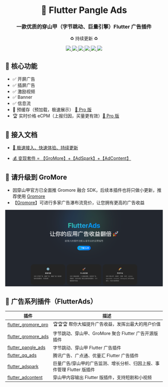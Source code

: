<h1 align="center">📱 Flutter Pangle Ads</h1>
<h3 align="center">一款优质的穿山甲（字节跳动、巨量引擎）Flutter 广告插件</h3>
<p align="center">♻️ 持续更新 ♻️</p>

<p align="center">
<a href="https://pub.dev/packages/flutter_pangle_ads">
<img src="https://img.shields.io/pub/v/flutter_pangle_ads?logo=dart"/>
<img src="https://img.shields.io/badge/OS-iOS%20%7C%20Android-blue?logo=preact"/>
</a>
<a href="https://github.com/FlutterAds/flutter_pangle_ads">
<img src="https://github.com/FlutterAds/flutter_pangle_ads/actions/workflows/flutter.yml/badge.svg">
<img src=https://img.shields.io/github/stars/FlutterAds/flutter_pangle_ads?color=brightgreen>
</a>
<a href="https://flutterads.top/">
<img src="https://img.shields.io/badge/Pro-v3.5.0-success?logo=flutter&logoColor=FFD700"/>
<a href="https://flutterads.top/">
<img src="https://img.shields.io/badge/Site-FlutterAds-success?logo=webtrees&logoColor=FFD700"/>
</a>
</p>

## 🚀 核心功能

- ✅ 开屏广告
- ✅ 插屏广告
- ✅ 激励视频
- ✅ Banner
- ✅ 信息流
- 🦥 预缓存（预加载，极速展示） [🎁 Pro 版](https://flutterads.top/)
- 🏆 实时价格 eCPM（上报归因，买量更有效）[🎁 Pro 版](https://flutterads.top/)

## 📃 接入文档

- [ 🎯 极速接入、快速体验、持续更新](https://github.com/FlutterAds/flutter_pangle_ads/wiki)

- [ 💰 变现套件 = 【GroMore】+【AdSpark】+【AdContent】](https://flutterads.top/)


## 📣 请升级到 GroMore

- 因穿山甲官方已全面推 Gromore 融合 SDK，后续本插件也将只做小更新，推荐使用 [Gromore](https://flutterads.top/)
- 【[Gromore](https://flutterads.top/)】可进行多家广告瀑布流竞价，让您拥有更高的广告收益

[![](https://raw.githubusercontent.com/FlutterAds/.github/main/gromore_pro_site.png)](https://flutterads.top/)


## 📌 广告系列插件（FlutterAds）
|插件|描述|
|-|-|
|[flutter_gromore_pro](https://flutterads.top/)|🏆🏆🏆 帮你大幅提升广告收益，发挥出最大的用户价值|
|[flutter_gromore_ads](https://github.com/FlutterAds/flutter_gromore_ads)|字节跳动、穿山甲、GroMore 聚合 Flutter 广告开源版插件|
|[flutter_pangle_ads](https://github.com/FlutterAds/flutter_pangle_ads)|字节跳动、穿山甲 Flutter 广告插件|
|[flutter_qq_ads](https://github.com/FlutterAds/flutter_qq_ads)|腾讯广告、广点通、优量汇 Flutter 广告插件|
|[flutter_adspark](https://github.com/FlutterAds/flutter_adspark)|巨量广告/穿山甲的广告监测、增长分析、归因上报、事件管理 Flutter 版插件|
|[flutter_adcontent](https://github.com/FlutterAds/flutter_adcontent)|穿山甲内容输出 Flutter 版插件，支持短剧和小视频|
